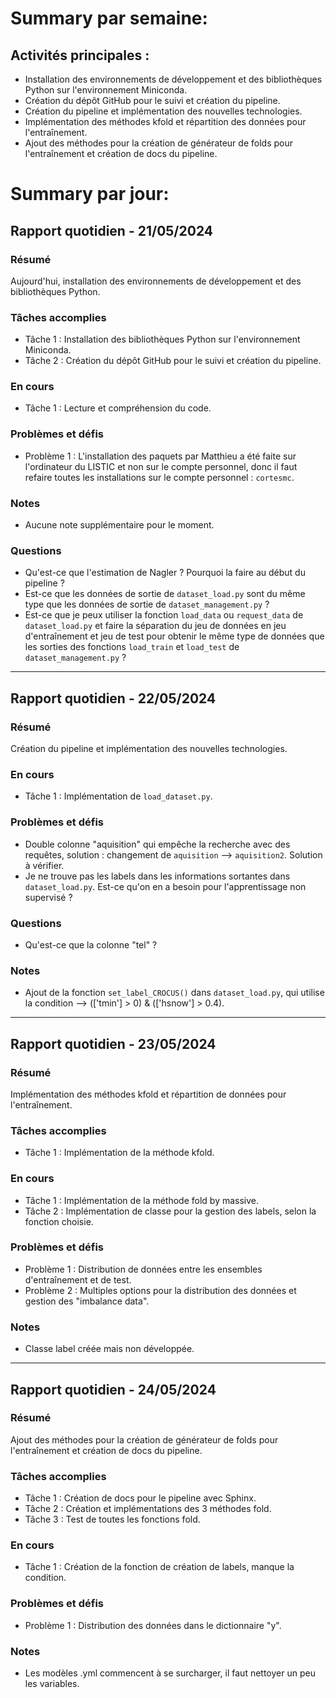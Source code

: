 # Summary par semaine: 
## Activités principales :

- Installation des environnements de développement et des bibliothèques Python sur l'environnement Miniconda.
- Création du dépôt GitHub pour le suivi et création du pipeline.
- Création du pipeline et implémentation des nouvelles technologies.
- Implémentation des méthodes kfold et répartition des données pour l'entraînement.
- Ajout des méthodes pour la création de générateur de folds pour l'entraînement et création de docs du pipeline.


# Summary par jour: 

## Rapport quotidien - 21/05/2024

### Résumé
Aujourd'hui, installation des environnements de développement et des bibliothèques Python.

### Tâches accomplies
- Tâche 1 : Installation des bibliothèques Python sur l'environnement Miniconda.
- Tâche 2 : Création du dépôt GitHub pour le suivi et création du pipeline.

### En cours
- Tâche 1 : Lecture et compréhension du code.

### Problèmes et défis
- Problème 1 : L'installation des paquets par Matthieu a été faite sur l'ordinateur du LISTIC et non sur le compte personnel, donc il faut refaire toutes les installations sur le compte personnel : `cortesmc`.

### Notes
- Aucune note supplémentaire pour le moment.

### Questions
- Qu'est-ce que l'estimation de Nagler ? Pourquoi la faire au début du pipeline ?
- Est-ce que les données de sortie de `dataset_load.py` sont du même type que les données de sortie de `dataset_management.py` ?
- Est-ce que je peux utiliser la fonction `load_data` ou `request_data` de `dataset_load.py` et faire la séparation du jeu de données en jeu d'entraînement et jeu de test pour obtenir le même type de données que les sorties des fonctions `load_train` et `load_test` de `dataset_management.py` ?

---

## Rapport quotidien - 22/05/2024

### Résumé
Création du pipeline et implémentation des nouvelles technologies.

### En cours
- Tâche 1 : Implémentation de `load_dataset.py`.

### Problèmes et défis
- Double colonne "aquisition" qui empêche la recherche avec des requêtes, solution : changement de `aquisition` --> `aquisition2`. Solution à vérifier.
- Je ne trouve pas les labels dans les informations sortantes dans `dataset_load.py`. Est-ce qu'on en a besoin pour l'apprentissage non supervisé ?

### Questions
- Qu'est-ce que la colonne "tel" ?

### Notes
- Ajout de la fonction `set_label_CROCUS()` dans `dataset_load.py`, qui utilise la condition --> (['tmin'] > 0) & (['hsnow'] > 0.4).

---

## Rapport quotidien - 23/05/2024

### Résumé
Implémentation des méthodes kfold et répartition de données pour l'entraînement.

### Tâches accomplies
- Tâche 1 : Implémentation de la méthode kfold.

### En cours
- Tâche 1 : Implémentation de la méthode fold by massive.
- Tâche 2 : Implémentation de classe pour la gestion des labels, selon la fonction choisie.

### Problèmes et défis
- Problème 1 : Distribution de données entre les ensembles d'entraînement et de test.
- Problème 2 : Multiples options pour la distribution des données et gestion des "imbalance data".

### Notes
- Classe label créée mais non développée.

---

## Rapport quotidien - 24/05/2024

### Résumé
Ajout des méthodes pour la création de générateur de folds pour l'entraînement et création de docs du pipeline.

### Tâches accomplies
- Tâche 1 : Création de docs pour le pipeline avec Sphinx.
- Tâche 2 : Création et implémentations des 3 méthodes fold.
- Tâche 3 : Test de toutes les fonctions fold.

### En cours
- Tâche 1 : Création de la fonction de création de labels, manque la condition.

### Problèmes et défis
- Problème 1 : Distribution des données dans le dictionnaire "y".

### Notes
- Les modèles .yml commencent à se surcharger, il faut nettoyer un peu les variables.

